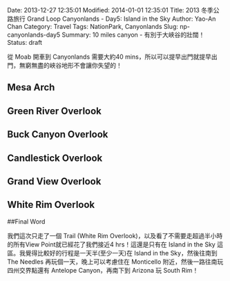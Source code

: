 Date: 2013-12-27 12:35:01
Modified: 2014-01-01 12:35:01
Title: 2013 冬季公路旅行 Grand Loop Canyonlands - Day5: Island in the Sky
Author: Yao-An Chan
Category: Travel
Tags: NationPark, Canyonlands
Slug: np-canyonlands-day5
Summary: 10 miles canyon - 有別于大峽谷的壯闊！
Status: draft

從 Moab 開車到 Canyonlands 需要大約40 mins，所以可以提早出門就提早出門，無窮無盡的峽谷地形不會讓你失望的！

## Mesa Arch

## Green River Overlook

## Buck Canyon Overlook

## Candlestick Overlook

## Grand View Overlook

## White Rim Overlook

##Final Word

我們這次只走了一個 Trail (White Rim Overlook)，以及看了不需要走超過半小時的所有View Point就已經花了我們接近4 hrs！這還是只有在 Island in the Sky 這區。我覺得比較好的行程是一天半(至少一天)在 Island in the Sky，然後往南到 The Needles 再玩個一天，晚上可以考慮住在 Monticello 附近，然後一路往南玩四州交界點還有 Antelope Canyon，再南下到 Arizona 玩 South Rim！